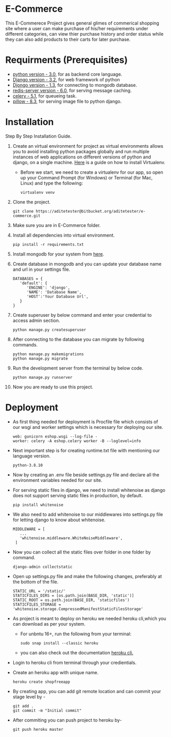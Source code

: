 # E-Commerce

This E-Commerece Project gives general glimes of commerical shopping site where a user can make purchase of his/her requirements under different categories, can view thier purchase history and order status while they can also add products to their carts for later purchase.

# Requirments (Prerequisites)

* [python version - 3.0](https://www.python.org/downloads/), for as backend core language.
* [Django version - 3.2](https://pypi.org/project/Django/), for web framework of python 
* [Djongo version - 1.3](https://pypi.org/project/djongo/), for connecting to mongodb database.
* [redis-server version - 6.0](https://pypi.org/project/redis-server/), for serving message caching.
* [celery - 5.1](https://pypi.org/project/celery/), for queueing task.
* [pillow - 8.3](https://pypi.org/project/Pillow/), for serving image file to python django.


# Installation 

Step By Step Installation Guide.

1. Create an virtual environment for project as virtual environments allows you to avoid installing python packages globally and run multiple instances of web applications on different versions of python and django, on a single machine. [Here](https://packaging.python.org/guides/installing-using-pip-and-virtual-environments/) is a guide on how to install Virtualenv.

   * Before we start, we need to create a virtualenv for our app, so open up your Command Prompt (for Windows) or Terminal (for Mac, Linux) and type the following:
      
      ```
      virtualenv venv
      ```


2. Clone the project.

   ```
   git clone https://aditetester@bitbucket.org/aditetester/e-commerce.git
   ```
   
3. Make sure you are in E-Commerce folder.

4. Install all dependencies into virtual environment.

   ```
   pip install -r requirements.txt
   ```

5. Install mongodb for your system from [here](https://www.mongodb.com/try/download/community).

6. Create database in mongodb and you can update your database name and url in your settings file.

   ```
   DATABASES = {
      'default': {
         'ENGINE': 'djongo',
         'NAME': 'Database Name',
         'HOST':'Your Database Url',        
      }
   }
   ```

7. Create superuser by below command and enter your credential to access admin section.
   
   ```
   python manage.py createsuperuser
   ```

8. After connecting to the database you can migrate by following commands.

   ```
   python manage.py makemigrations 
   python manage.py migrate
   ```
  
9. Run the development server from the terminal by below code.

   ```
   python manage.py runserver
   ```

10. Now you are ready to use this project.

# Deployment 

* As first thing needed for deployment is Procfile file which consists of our wsgi and worker settings which is necessary for deploying our site.

   ```
   web: gunicorn eshop.wsgi --log-file -
   worker: celery -A eshop.celery worker -B --loglevel=info
   ```

* Next important step is for creating runtime.txt file with mentioning our language version.

   ```
   python-3.8.10
   ```

* Now by creating an .env file beside settings.py file and declare all the environment variables needed for our site.

* For serving static files in django, we need to install whitenoise as django does not support serving static files in production, by default. 

   ```
   pip install whitenoise
   ```

* We also need to add whitenoise to our middlewares into settings.py file for letting django to know about whitenoise.

   ```
   MIDDLEWARE = [
      ...
      'whitenoise.middleware.WhiteNoiseMiddleware',
    ]
   ```

* Now you can collect all the static files over folder in one folder by command.

   ```
   django-admin collectstatic
   ```

* Open up settings.py file and make the following changes, preferably at the bottom of the file.
   
   ```
   STATIC_URL = '/static/'
   STATICFILES_DIRS = [os.path.join(BASE_DIR, 'static')]
   STATIC_ROOT = os.path.join(BASE_DIR, 'staticfiles')
   STATICFILES_STORAGE = 'whitenoise.storage.CompressedManifestStaticFilesStorage'
   ```

* As project is meant to deploy on heroku we needed heroku cli,which you can download as per your system.
   * For unbntu 16+, run the following from your terminal:

      ```
      sudo snap install --classic heroku
      ```

   * you can also check out the documentation [heroku cli.](https://devcenter.heroku.com/articles/heroku-cli)

* Login to heroku cli from terminal through your credientials.

* Create an heroku app with unique name.

   ```
   heroku create shopfreeapp
   ```
   
* By creating app, you can add git remote location and can commit your stage level by -

   ```
   git add .
   git commit -m "Initial commit"
   ```

* After commiting you can push project to heroku by-

   ```
   git push heroku master
   ```